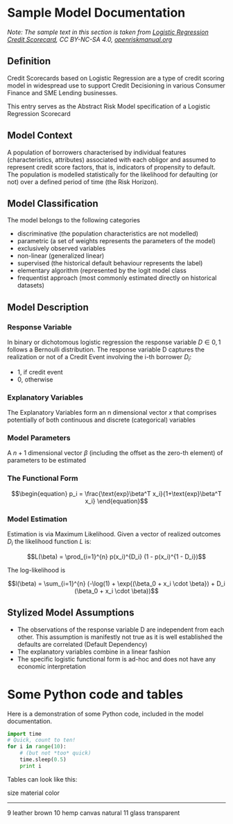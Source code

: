 # Sample Model Documentation

*Note: The sample text in this section is taken from [Logistic Regression Credit Scorecard](https://www.openriskmanual.org/wiki/Logistic_Regression_Credit_Scorecard), CC BY-NC-SA 4.0, [openriskmanual.org](openriskmanual.org)*

## Definition

Credit Scorecards based on Logistic Regression are a type of credit scoring model in widespread use to support Credit Decisioning in various Consumer Finance and SME Lending businesses.

This entry serves as the Abstract Risk Model specification of a Logistic Regression Scorecard

## Model Context
A population of borrowers characterised by individual features (characteristics, attributes) associated with each obligor and assumed to represent credit score factors, that is, indicators of propensity to default. The population is modelled statistically for the likelihood for defaulting (or not) over a defined period of time (the Risk Horizon).

## Model Classification
The model belongs to the following categories

* discriminative (the population characteristics are not modelled)
* parametric (a set of weights represents the parameters of the model)
* exclusively observed variables
* non-linear (generalized linear)
* supervised (the historical default behaviour represents the label)
* elementary algorithm (represented by the logit model class
* frequentist approach (most commonly estimated directly on historical datasets)

## Model Description

### Response Variable

In binary or dichotomous logistic regression the response variable $D \in {0, 1}$ follows a Bernoulli distribution. The response variable D captures the realization or not of a Credit Event involving the i-th borrower $D_i$:

* 1, if credit event
* 0, otherwise

### Explanatory Variables
The Explanatory Variables form an n dimensional vector $x$ that comprises potentially of both continuous and discrete (categorical) variables

### Model Parameters
A $n+1$ dimensional vector $\beta$ (including the offset as the zero-th element) of parameters to be estimated

### The Functional Form
$$\begin{equation}
p_i = \frac{\text{exp}\beta^T x_i}{1+\text{exp}\beta^T x_i}
\end{equation}$$

### Model Estimation
Estimation is via Maximum Likelihood. Given a vector of realized outcomes $D_i$ the likelihood function $L$ is:


$$L(\beta) = \prod_{i=1}^{n} p(x_i)^{D_i} (1 - p(x_i)^{1 - D_i})$$

The log-likelihood is

$$l(\beta) = \sum_{i=1}^{n} (-\log(1) + \exp{(\beta_0 + x_i \cdot \beta}) +  D_i  (\beta_0 + x_i \cdot \beta))$$


## Stylized Model Assumptions

* The observations of the response variable D are independent from each other. This assumption is manifestly not true as it is well established the defaults are correlated (Default Dependency)
* The explanatory variables combine in a linear fashion
* The specific logistic functional form is ad-hoc and does not have any economic interpretation


# Some Python code and tables

Here is a demonstration of some Python code, included in the model documentation.

~~~python
import time
# Quick, count to ten!
for i in range(10):
    # (but not *too* quick)
    time.sleep(0.5)
    print i
~~~


Tables can look like this:

size  material      color
----  ------------  ------------
9     leather       brown
10    hemp canvas   natural
11    glass         transparent


